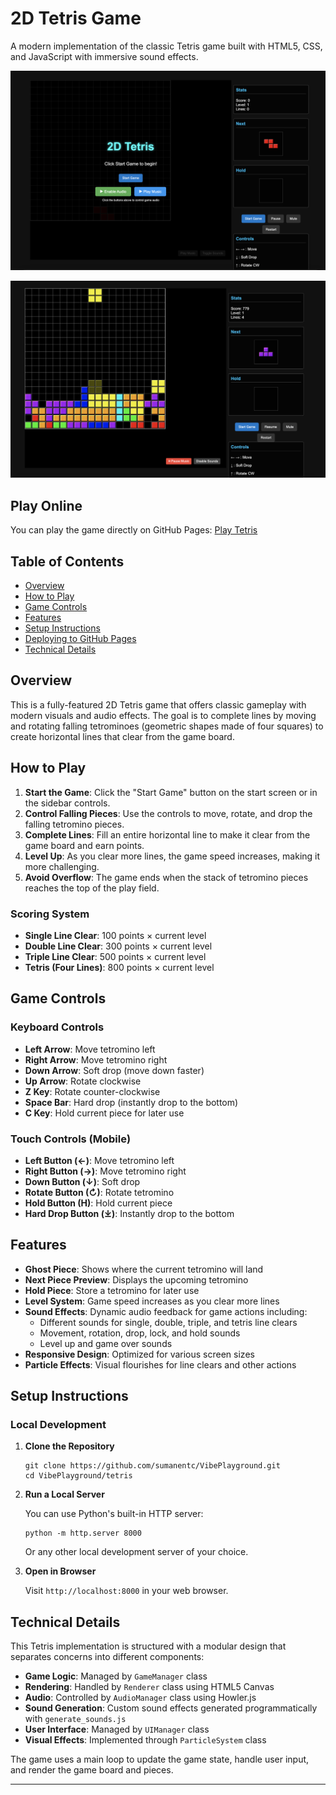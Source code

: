 # 2D Tetris Game

A modern implementation of the classic Tetris game built with HTML5, CSS, and JavaScript with immersive sound effects.

![Tetris Game Screenshot](./img1.png)

![Tetris Game Screenshot](./img2.png)

## Play Online

You can play the game directly on GitHub Pages:
[Play Tetris](https://tetris-adr7naolr-dassums-projects.vercel.app/)

## Table of Contents
- [Overview](#overview)
- [How to Play](#how-to-play)
- [Game Controls](#game-controls)
- [Features](#features)
- [Setup Instructions](#setup-instructions)
- [Deploying to GitHub Pages](#deploying-to-github-pages)
- [Technical Details](#technical-details)

## Overview

This is a fully-featured 2D Tetris game that offers classic gameplay with modern visuals and audio effects. The goal is to complete lines by moving and rotating falling tetrominoes (geometric shapes made of four squares) to create horizontal lines that clear from the game board.

## How to Play

1. **Start the Game**: Click the "Start Game" button on the start screen or in the sidebar controls.
2. **Control Falling Pieces**: Use the controls to move, rotate, and drop the falling tetromino pieces.
3. **Complete Lines**: Fill an entire horizontal line to make it clear from the game board and earn points.
4. **Level Up**: As you clear more lines, the game speed increases, making it more challenging.
5. **Avoid Overflow**: The game ends when the stack of tetromino pieces reaches the top of the play field.

### Scoring System
- **Single Line Clear**: 100 points × current level
- **Double Line Clear**: 300 points × current level
- **Triple Line Clear**: 500 points × current level
- **Tetris (Four Lines)**: 800 points × current level

## Game Controls

### Keyboard Controls
- **Left Arrow**: Move tetromino left
- **Right Arrow**: Move tetromino right
- **Down Arrow**: Soft drop (move down faster)
- **Up Arrow**: Rotate clockwise
- **Z Key**: Rotate counter-clockwise
- **Space Bar**: Hard drop (instantly drop to the bottom)
- **C Key**: Hold current piece for later use

### Touch Controls (Mobile)
- **Left Button (←)**: Move tetromino left
- **Right Button (→)**: Move tetromino right
- **Down Button (↓)**: Soft drop
- **Rotate Button (↻)**: Rotate tetromino
- **Hold Button (H)**: Hold current piece
- **Hard Drop Button (⤓)**: Instantly drop to the bottom

## Features

- **Ghost Piece**: Shows where the current tetromino will land
- **Next Piece Preview**: Displays the upcoming tetromino
- **Hold Piece**: Store a tetromino for later use
- **Level System**: Game speed increases as you clear more lines
- **Sound Effects**: Dynamic audio feedback for game actions including:
  - Different sounds for single, double, triple, and tetris line clears
  - Movement, rotation, drop, lock, and hold sounds
  - Level up and game over sounds
- **Responsive Design**: Optimized for various screen sizes
- **Particle Effects**: Visual flourishes for line clears and other actions

## Setup Instructions

### Local Development

1. **Clone the Repository**
   ```
   git clone https://github.com/sumanentc/VibePlayground.git
   cd VibePlayground/tetris
   ```

2. **Run a Local Server**
   
   You can use Python's built-in HTTP server:
   ```
   python -m http.server 8000
   ```
   
   Or any other local development server of your choice.

3. **Open in Browser**
   
   Visit `http://localhost:8000` in your web browser.

## Technical Details

This Tetris implementation is structured with a modular design that separates concerns into different components:

- **Game Logic**: Managed by `GameManager` class
- **Rendering**: Handled by `Renderer` class using HTML5 Canvas
- **Audio**: Controlled by `AudioManager` class using Howler.js
- **Sound Generation**: Custom sound effects generated programmatically with `generate_sounds.js`
- **User Interface**: Managed by `UIManager` class
- **Visual Effects**: Implemented through `ParticleSystem` class

The game uses a main loop to update the game state, handle user input, and render the game board and pieces.

---
